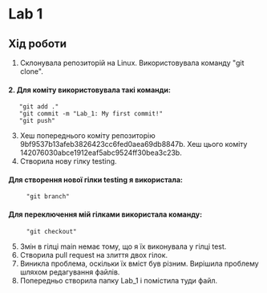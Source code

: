 # Lab 1
## Хід роботи
1. Склонувала репозиторій на Linux. Використовувала команду "git clone".
#### 2. Для коміту використовувала такі команди:
       "git add ."
       "git commit -m "Lab_1: My first commit!"
       "git push"
3. Хеш попереднього коміту репозиторію 9bf9537b13afeb3826423cc6fed0aea69db8847b. Хеш цього коміту 142076030abce1912eaf5abc9524ff30bea3c23b.
4. Створила нову гілку testing.
  #### Для створення нової гілки testing я використала:
         "git branch"
  #### Для переключення мій гілками використала команду:
         "git checkout"
5. Змін в гілці main немає тому, що я їх виконувала у гілці test.
6. Створила pull request на злиття двох гілок.
7. Виникла проблема, оскільки їх вміст був різним.
   Вирішила проблему шляхом редагування файлів.
8. Попередньо створила папку Lab_1 і помістила туди файл.